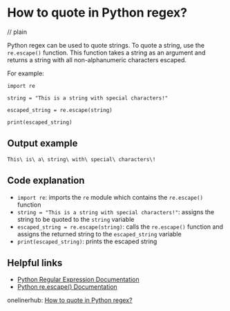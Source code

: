 # How to quote in Python regex?
// plain

Python regex can be used to quote strings. To quote a string, use the `re.escape()` function. This function takes a string as an argument and returns a string with all non-alphanumeric characters escaped.

For example:
```
import re

string = "This is a string with special characters!"

escaped_string = re.escape(string)

print(escaped_string)
```

## Output example

```
This\ is\ a\ string\ with\ special\ characters\!
```

## Code explanation

- `import re`: imports the `re` module which contains the `re.escape()` function
- `string = "This is a string with special characters!"`: assigns the string to be quoted to the `string` variable
- `escaped_string = re.escape(string)`: calls the `re.escape()` function and assigns the returned string to the `escaped_string` variable
- `print(escaped_string)`: prints the escaped string

## Helpful links
- [Python Regular Expression Documentation](https://docs.python.org/3/library/re.html)
- [Python re.escape() Documentation](https://docs.python.org/3/library/re.html#re.escape)

onelinerhub: [How to quote in Python regex?](https://onelinerhub.com/python-regex/how-to-quote-in-python-regex)